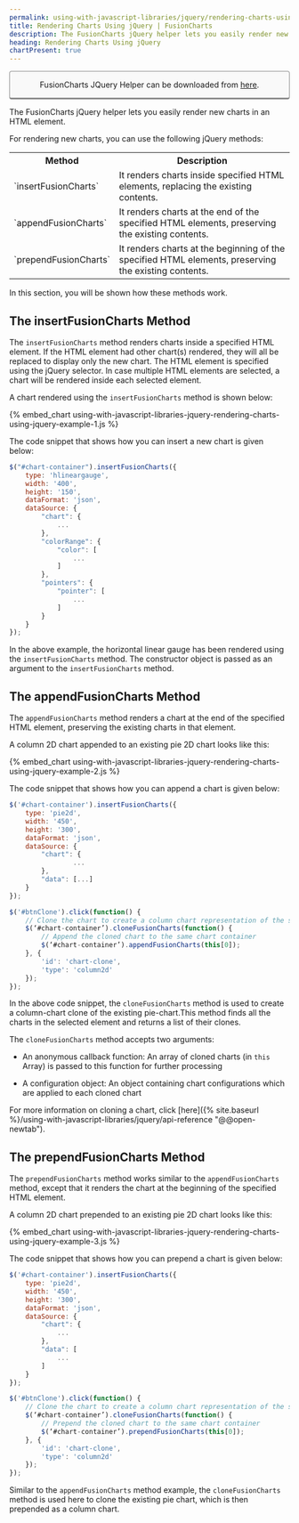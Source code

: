 ```yaml
---
permalink: using-with-javascript-libraries/jquery/rendering-charts-using-jquery.html
title: Rendering Charts Using jQuery | FusionCharts
description: The FusionCharts jQuery helper lets you easily render new charts in an HTML element. In this section, you will be shown how these methods work.
heading: Rendering Charts Using jQuery
chartPresent: true
---
```


<p style="background:rgba(249, 249, 249, 1); padding:15px; border:1px solid #888; border-bottom-width:3px; border-radius:4px; text-align:center;">FusionCharts JQuery Helper can be downloaded from <a href="http://www.fusioncharts.com/jquery-charts" target="_blank">here</a>.</p>

The FusionCharts jQuery helper lets you easily render new charts in an HTML element.

For rendering new charts, you can use the following jQuery methods:

<table>
  <tr>
    <th>Method</th>
    <th>Description</th>
  </tr>
  <tr>
    <td>`insertFusionCharts`</td>
    <td>It renders charts inside specified HTML elements, replacing the existing contents.</td>
  </tr>
  <tr>
    <td>`appendFusionCharts`</td>
    <td>It renders charts at the end of the specified HTML elements, preserving the existing contents.</td>
  </tr>
  <tr>
    <td>`prependFusionCharts`</td>
    <td>It renders charts at the beginning of the specified HTML elements, preserving the existing contents.</td>
  </tr>
</table>


In this section, you will be shown how these methods work.

## The insertFusionCharts Method

The `insertFusionCharts` method renders charts inside a specified HTML element. If the HTML element had other chart(s) rendered, they will all be replaced to display only the new chart. The HTML element is specified using the jQuery selector. In case multiple HTML elements are selected, a chart will be rendered inside each selected element.

A chart rendered using the `insertFusionCharts` method is shown below:

{% embed_chart using-with-javascript-libraries-jquery-rendering-charts-using-jquery-example-1.js %}

The code snippet that shows how you can insert a new chart is given below:

```javascript
$("#chart-container").insertFusionCharts({
    type: 'hlineargauge',
    width: '400',
    height: '150',
    dataFormat: 'json',
    dataSource: {
        "chart": {
            ...
        },
        "colorRange": {
            "color": [
                ...
            ]
        },
        "pointers": {
            "pointer": [
                ...
            ]
        }
    }
});
```

In the above example, the horizontal linear gauge has been rendered using the `insertFusionCharts` method. The constructor object is passed as an argument to the `insertFusionCharts` method.

## The appendFusionCharts Method

The `appendFusionCharts` method renders a chart at the end of the specified HTML element, preserving the existing charts in that element.

A column 2D chart appended to an existing pie 2D chart looks like this:

{% embed_chart using-with-javascript-libraries-jquery-rendering-charts-using-jquery-example-2.js %}

The code snippet that shows how you can append a chart is given below:

```javascript
$('#chart-container').insertFusionCharts({
    type: 'pie2d',
    width: '450',
    height: '300',
    dataFormat: 'json',
    dataSource: {
        "chart": {
                ...
        },
        "data": [...]
    }
});

$('#btnClone').click(function() {
    // Clone the chart to create a column chart representation of the same data
    $(‘#chart-container’).cloneFusionCharts(function() {
        // Append the cloned chart to the same chart container
        $(‘#chart-container’).appendFusionCharts(this[0]);
    }, {
        'id': 'chart-clone',
        'type': 'column2d'
    });
});
```

In the above code snippet, the `cloneFusionCharts` method is used to create a column-chart clone of the existing pie-chart.This method finds all the charts in the selected element and returns a list of their clones.

The `cloneFusionCharts` method accepts two arguments:

* An anonymous callback function: An array of cloned charts (in `this` Array) is passed to this function for further processing

* A configuration object: An object containing chart configurations which are applied to each cloned chart

For more information on cloning a chart, click [here]({% site.baseurl %}/using-with-javascript-libraries/jquery/api-reference "@@open-newtab").

## The prependFusionCharts Method

The `prependFusionCharts` method works similar to the `appendFusionCharts` method, except that it renders the chart at the beginning of the specified HTML element.

A column 2D chart prepended to an existing pie 2D chart looks like this:

{% embed_chart using-with-javascript-libraries-jquery-rendering-charts-using-jquery-example-3.js %}

The code snippet that shows how you can prepend a chart is given below:

```javascript
$('#chart-container').insertFusionCharts({
    type: 'pie2d',
    width: '450',
    height: '300',
    dataFormat: 'json',
    dataSource: {
        "chart": {
            ...
        },
        "data": [
            ...
        ]
    }
});

$('#btnClone').click(function() {
    // Clone the chart to create a column chart representation of the same data
    $(‘#chart-container’).cloneFusionCharts(function() {
        // Prepend the cloned chart to the same chart container
        $(‘#chart-container’).prependFusionCharts(this[0]);
    }, {
        'id': 'chart-clone',
        'type': 'column2d'
    });
});
```

Similar to the `appendFusionCharts` method example, the `cloneFusionCharts` method is used here to clone the existing pie chart, which is then prepended as a column chart.